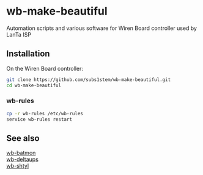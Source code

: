 # wb-make-beautiful
Automation scripts and various software for Wiren Board controller used by LanTa ISP

## Installation
On the Wiren Board controller:
```bash
git clone https://github.com/subs1stem/wb-make-beautiful.git
cd wb-make-beautiful
```
### wb-rules
```bash
cp -r wb-rules /etc/wb-rules
service wb-rules restart
```

## See also
[wb-batmon](https://github.com/subs1stem/wb-batmon)\
[wb-deltaups](https://github.com/subs1stem/wb-deltaups)\
[wb-shtyl](https://github.com/subs1stem/wb-shtyl)
